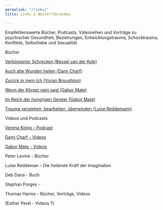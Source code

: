 ```yaml
---
permalink: "/links/"
title: Links & Weiterführendes

---
```

Empfehlenswerte Bücher, Podcasts, Videoreihen und Vorträge zu psychischer Gesundheit,  Beziehungen, Entwicklungstrauma, Schocktrauma, Konflikte, Selbstliebe und Sexualität.

Bücher

[Verkörperter Schrecken (Bessel van der Kolk)](https://www.amazon.de/Verk%C3%B6rperter-Schrecken-Traumaspuren-Gehirn-K%C3%B6rper/dp/3944476131)

[Auch alte Wunden heilen (Dami Charf)](https://www.amazon.de/Auch-alte-Wunden-k%C3%B6nnen-heilen-ebook/dp/B077C3WLBJ/ref=sr_1_1?__mk_de_DE=%C3%85M%C3%85%C5%BD%C3%95%C3%91&crid=2SOCU5QZ8HYP&keywords=dami+charf&qid=1669664572&s=digital-text&sprefix=dami+charf%2Cdigital-text%2C93&sr=1-1)

[Zurück in mein Ich (Vivian Broughton)](https://www.amazon.de/Zur%C3%BCck-mein-Ich-Handbuch-Traumaheilung/dp/3466346339/ref=sr_1_1?__mk_de_DE=%C3%85M%C3%85%C5%BD%C3%95%C3%91&crid=1A7GGEUJQASE7&keywords=zur%C3%BCck+in+mein+ich&qid=1669664274&s=books&sprefix=zur%C3%BCck+in+mein+ich%2Cstripbooks%2C82&sr=1-1)

[Wenn der Körper nein sagt (Gabor Mate)](https://www.amazon.de/Wenn-K%C3%B6rper-nein-sagt-Internationaler/dp/3962571744/ref=sr_1_10?__mk_de_DE=%C3%85M%C3%85%C5%BD%C3%95%C3%91&crid=XTSSE2EE9B09&keywords=gabor+mate&qid=1669664338&s=books&sprefix=gabor+mate%2Cstripbooks%2C88&sr=1-10)

[Im Reich der hungrigen Geister (Gabor Mate)](https://www.amazon.de/gp/product/B095J2NPP8/ref=dbs_a_def_rwt_bibl_vppi_i2)

[Trauma verstehen, bearbeiten, überwinden (Luise Reddemann)](https://www.amazon.de/Trauma-verstehen-bearbeiten-%C3%BCberwinden-%C3%9Cbungsbuch/dp/3432111045/ref=sr_1_1?__mk_de_DE=%C3%85M%C3%85%C5%BD%C3%95%C3%91&crid=3P1ELJ8RULBPU&keywords=Luise+Reddemann&qid=1669665462&s=books&sprefix=luise+reddemann%2Cstripbooks%2C97&sr=1-1)

Videos und Podcasts

[Verena König – Podcast](https://verenakoenig.de/blog-und-podcast)

[Dami Charf - Videos](https://www.youtube.com/c/DamiCharf/videos)

[Gabor Mate - Videos](https://www.youtube.com/watch?v=UI6C3ahHpnc)

Peter Levine - Bücher

Luise Reddeman – Die heilende Kraft der Imagination

Deb Dana - Buch

Stephan Porges -

Thomas Harms - Bücher, Vorträge, Videos

(Esther Perel - Videos ?)